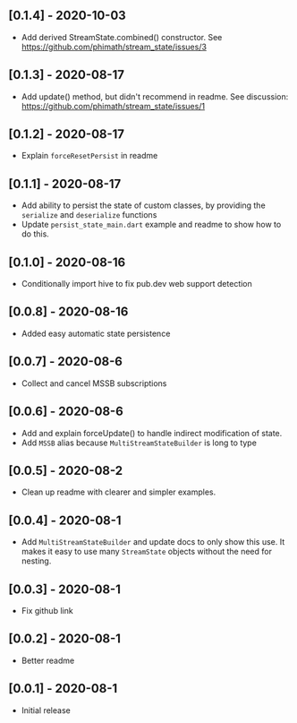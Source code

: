 ## [0.1.4] - 2020-10-03

* Add derived StreamState.combined() constructor.  See https://github.com/phimath/stream_state/issues/3


## [0.1.3] - 2020-08-17

* Add update() method, but didn't recommend in readme.  See discussion: https://github.com/phimath/stream_state/issues/1

## [0.1.2] - 2020-08-17

* Explain `forceResetPersist` in readme


## [0.1.1] - 2020-08-17

* Add ability to persist the state of custom classes, by providing the `serialize` and `deserialize` functions
* Update `persist_state_main.dart` example and readme to show how to do this.

## [0.1.0] - 2020-08-16

* Conditionally import hive to fix pub.dev web support detection

## [0.0.8] - 2020-08-16

* Added easy automatic state persistence

## [0.0.7] - 2020-08-6

* Collect and cancel MSSB subscriptions

## [0.0.6] - 2020-08-6

* Add and explain forceUpdate() to handle indirect modification of state.
* Add `MSSB` alias because `MultiStreamStateBuilder` is long to type

## [0.0.5] - 2020-08-2

* Clean up readme with clearer and simpler examples.


## [0.0.4] - 2020-08-1

* Add `MultiStreamStateBuilder` and update docs to only show this use.  It makes it easy to use many `StreamState` objects without the need for nesting.


## [0.0.3] - 2020-08-1

* Fix github link

## [0.0.2] - 2020-08-1

* Better readme


## [0.0.1] - 2020-08-1

* Initial release
